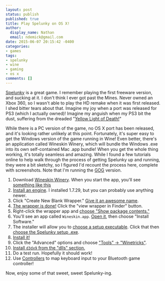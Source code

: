 ```yaml
---
layout: post
status: publish
published: true
title: Play Spelunky on OS X!
author:
  display_name: Nathan
  email: ndemick@gmail.com
date: 2015-06-07 20:15:42 -0400
categories:
- games
tags:
- spelunky
- wine
- gaming
- os x
comments: []
---
```

[Spelunky](http://www.spelunkyworld.com/) is a great game. I remember
playing the first freeware version, and sucking at it. I don't think
I ever got past the Mines. Never owned an Xbox 360, so I wasn't able to play the
HD remake when it was first released. I shed bitter tears about that. Imagine
my joy when a port was released for PS3 (which I actually owned)! Imagine my
anguish when my PS3 bit the dust, suffering from the dreaded "[Yellow Light of
Death!](https://en.wikipedia.org/wiki/PlayStation_3#Questions_regarding_reliability)"

While there is a PC version of the game, no OS X port has been released, and
it's looking rather unlikely at this point. Fortunately, it's super easy to
get the Windows version of the game running in Wine! Even better, there's an
application called Wineskin Winery, which will bundle the Windows .exe into its
own self-contained Mac .app bundle! When you get the whole thing working, it's
totally seamless and amazing. While I found a few tutorials online to help walk
through the process of getting Spelunky up and running, they were a bit sketchy,
so I figured I'd recount the process here, complete with screenshots. Note that
I'm running the [GOG](http://www.gog.com/game/spelunky) version.

1. Download [Wineskin Winery](http://wineskin.urgesoftware.com/tiki-index.php).
   When you start the app, you'll see [something like this](/assets/uploads/2015/06/spelunky/0.png)
2. [Install an engine](/assets/uploads/2015/06/spelunky/0.png). I installed
   1.7.29, but you can probably use anything newer.
3. Click "Create New Blank Wrapper." [Give it an awesome name](/assets/uploads/2015/06/spelunky/2.png).
4. [The wrapper is done!](/assets/uploads/2015/06/spelunky/3.png) Click the "view
   wrapper in Finder" button.
5. Right-click the wrapper app and [choose "Show package contents."](/assets/uploads/2015/06/spelunky/4.png)
6. You'll see an app called `Wineskin.app`. [Open it](/assets/uploads/2015/06/spelunky/5.png),
   then choose "Install Software."
7. The installer will allow you to [choose a setup executable](/assets/uploads/2015/06/spelunky/6.png). Click
   that then [choose the Spelunky setup .exe](/assets/uploads/2015/06/spelunky/7.png).
8. [Install it!](/assets/uploads/2015/06/spelunky/8.png)
9. Click the "Advanced" options and choose ["Tools" -> "Winetricks"](/assets/uploads/2015/06/spelunky/9.png).
10. [Install `d3dx9` from the "dlls" section.](/assets/uploads/2015/06/spelunky/10.png)
11. Do a test run. Hopefully it should work!
12. Use [Controllers](https://vividmachine.com/controllers/) to map keyboard input
    to your Bluetooth game controller!

Now, enjoy some of that sweet, sweet Spelunky-ing.


